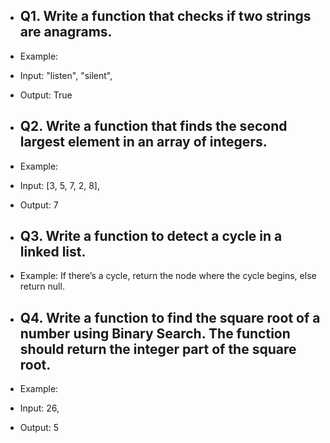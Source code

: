 - ## Q1. Write a function that checks if two strings are anagrams.
- Example:
- Input: "listen", "silent",
- Output: True

- ## Q2. Write a function that finds the second largest element in an array of integers.
- Example:
- Input: [3, 5, 7, 2, 8],
- Output: 7

- ## Q3. Write a function to detect a cycle in a linked list.
- Example: If there’s a cycle, return the node where the cycle begins, else return null.

- ## Q4. Write a function to find the square root of a number using Binary Search. The function should return the integer part of the square root.
- Example:
- Input: 26,
- Output: 5
